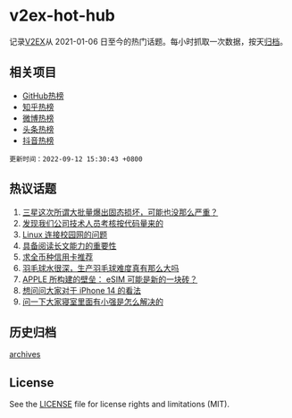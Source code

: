# v2ex-hot-hub

 记录[V2EX](https://www.v2ex.com/)从 2021-01-06 日至今的热门话题。每小时抓取一次数据，按天[归档](archives)。
 
 ## 相关项目

- [GitHub热榜](https://github.com/snaildev/github-hot-hub)
- [知乎热榜](https://github.com/snaildev/zhihu-hot-hub)
- [微博热榜](https://github.com/snaildev/weibo-hot-hub)
- [头条热榜](https://github.com/snaildev/toutiao-hot-hub)
- [抖音热榜](https://github.com/snaildev/douyin-hot-hub)


 `更新时间：2022-09-12 15:30:43 +0800`

## 热议话题

1. [三星这次所谓大批量爆出固态损坏，可能也没那么严重？](https://www.v2ex.com/t/879351)
1. [发现我们公司技术人员考核按代码量来的](https://www.v2ex.com/t/879296)
1. [Linux 连接校园网的问题](https://www.v2ex.com/t/879344)
1. [具备阅读长文能力的重要性](https://www.v2ex.com/t/879381)
1. [求全币种信用卡推荐](https://www.v2ex.com/t/879329)
1. [羽毛球水很深，生产羽毛球难度真有那么大吗](https://www.v2ex.com/t/879286)
1. [APPLE 所构建的壁垒： eSIM 可能是新的一块砖？](https://www.v2ex.com/t/879357)
1. [想问问大家对于 iPhone 14 的看法](https://www.v2ex.com/t/879312)
1. [问一下大家寝室里面有小强是怎么解决的](https://www.v2ex.com/t/879331)

## 历史归档

[archives](archives)

## License

See the [LICENSE](LICENSE) file for license rights and limitations (MIT).
